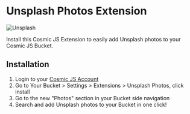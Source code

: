 # Unsplash Photos Extension
![Unsplash](https://cosmic-s3.imgix.net/50a66f60-4bc7-11e8-804d-376227a7e98f-sy7VugkQBo0.jpg?w=600)

Install this Cosmic JS Extension to easily add Unsplash photos to your Cosmic JS Bucket.

## Installation
1. Login to your [Cosmic JS Account](https://cosmicjs.com/login)
2. Go to Your Bucket > Settings > Extensions > Unsplash Photos, click install
3. Go to the new "Photos" section in your Bucket side navigation
4. Search and add Unsplash photos to your Bucket in one click!
